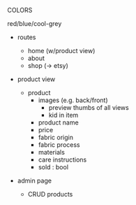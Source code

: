 COLORS

red/blue/cool-grey

- routes
  - home (w/product view)
  - about
  - shop (-> etsy)

- product view
  - product
    - images (e.g. back/front)
      - preview thumbs of all views
      - kid in item
    - product name
    - price
    - fabric origin
    - fabric process
    - materials
    - care instructions
    - sold : bool

- admin page
  - CRUD products
